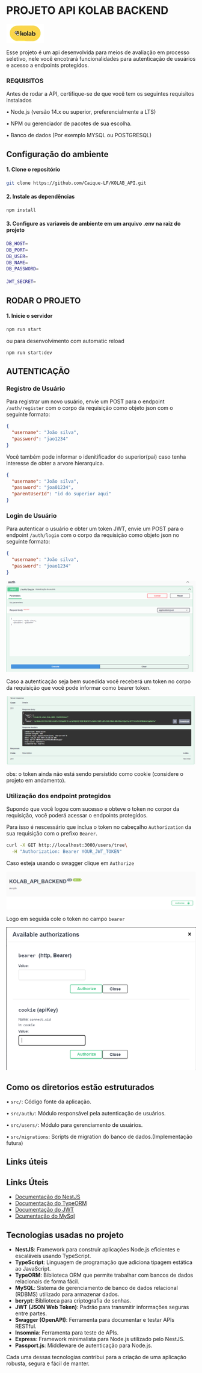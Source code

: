 # PROJETO API KOLAB BACKEND

![Logo Kolab](./images/kolab-logo.png)

Esse projeto é um api desenvolvida para meios de avaliação em processo seletivo, nele você encotrará funcionalidades para autenticação de usuários e acesso a endpoints protegidos.

### REQUISITOS

Antes de rodar a API, certifique-se de que você tem os seguintes requisitos instalados

• Node.js (versão 14.x ou superior, preferencialmente a LTS)

• NPM ou gerenciador de pacotes de sua escolha.

• Banco de dados (Por exemplo MYSQL ou POSTGRESQL)

## Configuração do ambiente

#### 1. Clone o repositório

```bash
git clone https://github.com/Caique-LF/KOLAB_API.git
```

#### 2. Instale as dependências

```bash
npm install
```

#### 3. Configure as variaveis de ambiente em um arquivo .env na raiz do projeto

```bash
DB_HOST=
DB_PORT=
DB_USER=
DB_NAME=
DB_PASSWORD=

JWT_SECRET=
```

## RODAR O PROJETO

#### 1. Inicie o servidor

```bash
npm run start
```

ou para desenvolvimento com automatic reload

```bash
npm run start:dev
```

## AUTENTICAÇÃO

### Registro de Usuário

Para registrar um novo usuário, envie um POST para o endpoint `/auth/register` com o corpo da requisição como objeto json com o seguinte formato:

```json
{
  "username": "João silva",
  "password": "jao1234"
}
```

Você também pode informar o idenitificador do superior(pai) caso tenha interesse de obter a arvore hierarquica.

```json
{
  "username": "João silva",
  "password": "joa01234",
  "parentUserId": "id do superior aqui"
}
```

### Login de Usuário

Para autenticar o usuário e obter um token JWT, envie um POST para o endpoint `/auth/login` com o corpo da requisição como objeto json no seguinte formato:

```json
{
  "username": "João silva",
  "password": "joao1234"
}
```

![Exemplo de login](./images/exemplo-login.png)

Caso a autenticação seja bem sucedida você receberá um token no corpo da requisição que você pode informar como bearer token.

![Exemplo de Retorno](./images/exemplo-response-login.png)

obs: o token ainda não está sendo persistido como cookie (considere o projeto em andamento).

### Utilização dos endpoint protegidos

Supondo que você logou com sucesso e obteve o token no corpor da requisição, você poderá acessar o endpoints protegidos.

Para isso é nescessário que inclua o token no cabeçalho `Authorization` da sua requisição com o prefixo `Bearer`.

```bash
curl -X GET http://localhost:3000/users/tree\
  -H "Authorization: Bearer YOUR_JWT_TOKEN"

```

Caso esteja usando o swagger clique em `Authorize`

![Authorize](./images/Authorize.png)

Logo em seguida cole o token no campo `bearer`

![campo bearer](./images/bearer.png)

## Como os diretorios estão estruturados

• `src/`: Código fonte da aplicação.

• `src/auth/`: Módulo responsável pela autenticação de usuários.

• `src/users/`: Módulo para gerenciamento de usuários.

• `src/migrations`: Scripts de migration do banco de dados.(Implementação futura)

## Links úteis

## Links Úteis

- [Documentação do NestJS](https://docs.nestjs.com/)
- [Documentação do TypeORM](https://typeorm.io/)
- [Documentação do JWT](https://jwt.io/)
- [Dcumentação do MySql](https://dev.mysql.com/doc/)

## Tecnologias usadas no projeto

- **NestJS**: Framework para construir aplicações Node.js eficientes e escaláveis usando TypeScript.
- **TypeScript**: Linguagem de programação que adiciona tipagem estática ao JavaScript.
- **TypeORM**: Biblioteca ORM que permite trabalhar com bancos de dados relacionais de forma fácil.
- **MySQL**: Sistema de gerenciamento de banco de dados relacional (RDBMS) utilizado para armazenar dados.
- **bcrypt**: Biblioteca para criptografia de senhas.
- **JWT (JSON Web Token)**: Padrão para transmitir informações seguras entre partes.
- **Swagger (OpenAPI)**: Ferramenta para documentar e testar APIs RESTful.
- **Insomnia**: Ferramenta para teste de APIs.
- **Express**: Framework minimalista para Node.js utilizado pelo NestJS.
- **Passport.js**: Middleware de autenticação para Node.js.

Cada uma dessas tecnologias contribui para a criação de uma aplicação robusta, segura e fácil de manter.
